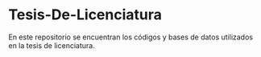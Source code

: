 # Tesis-De-Licenciatura
En este repositorio se encuentran los códigos y bases de datos utilizados en la tesis de licenciatura.
